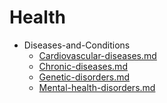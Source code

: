 
# Health

- Diseases-and-Conditions
  - [Cardiovascular-diseases.md](./Cardiovascular-diseases.md)
  - [Chronic-diseases.md](./Chronic-diseases.md)
  - [Genetic-disorders.md](./Genetic-disorders.md)
  - [Mental-health-disorders.md](./Mental-health-disorders.md)
